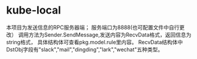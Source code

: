 # kube-local
本项目为发送信息的RPC服务器端；
服务端口为8888(也可配置文件中自行更改）
调用方法为Sender.SendMessage,发送内容为RecvData格式，返回信息为string格式，
具体结构体可查看pkg.model.rule里内容。
RecvData结构体中DstObj字段有"slack","mail","dingding","lark","wechat"五种类型。
